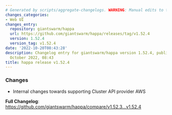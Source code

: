 ```yaml
---
# Generated by scripts/aggregate-changelogs. WARNING: Manual edits to this files will be overwritten.
changes_categories:
- Web UI
changes_entry:
  repository: giantswarm/happa
  url: https://github.com/giantswarm/happa/releases/tag/v1.52.4
  version: 1.52.4
  version_tag: v1.52.4
date: '2022-10-20T08:43:28'
description: Changelog entry for giantswarm/happa version 1.52.4, published on 20
  October 2022, 08:43
title: happa release v1.52.4
---
```


<!-- Release notes generated using configuration in .github/release.yml at main -->

### Changes
- Internal changes towards supporting Cluster API provider AWS

**Full Changelog**: https://github.com/giantswarm/happa/compare/v1.52.3...v1.52.4
